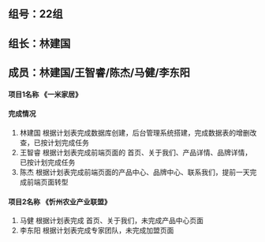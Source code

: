 ## 组号：22组

## 组长：林建国

## 成员：林建国/王智睿/陈杰/马健/李东阳

#### 项目1名称    《一米家居》

#### 完成情况

1. 林建国 根据计划表完成数据库创建，后台管理系统搭建，完成数据表的增删改查，已按计划完成任务
2. 王智睿 根据计划表完成前端页面的 首页、关于我们、产品详情、品牌详情，已按计划完成任务
3. 陈杰 根据计划表完成前端页面的产品中心、品牌中心、联系我们，提前一天完成前端页面转型

#### 项目2名称    《忻州农业产业联盟》

1. 马健 根据计划表完成 首页、关于我们，未完成产品中心页面
2. 李东阳 根据计划表完成专家团队，未完成加盟页面

